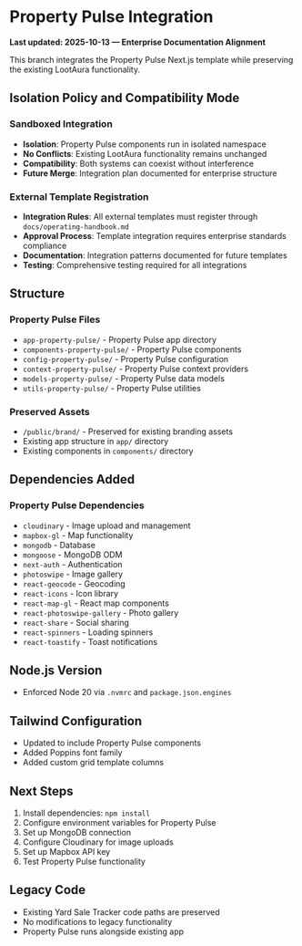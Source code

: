 # Property Pulse Integration

**Last updated: 2025-10-13 — Enterprise Documentation Alignment**

This branch integrates the Property Pulse Next.js template while preserving the existing LootAura functionality.

## Isolation Policy and Compatibility Mode

### Sandboxed Integration
- **Isolation**: Property Pulse components run in isolated namespace
- **No Conflicts**: Existing LootAura functionality remains unchanged
- **Compatibility**: Both systems can coexist without interference
- **Future Merge**: Integration plan documented for enterprise structure

### External Template Registration
- **Integration Rules**: All external templates must register through `docs/operating-handbook.md`
- **Approval Process**: Template integration requires enterprise standards compliance
- **Documentation**: Integration patterns documented for future templates
- **Testing**: Comprehensive testing required for all integrations

## Structure

### Property Pulse Files
- `app-property-pulse/` - Property Pulse app directory
- `components-property-pulse/` - Property Pulse components
- `config-property-pulse/` - Property Pulse configuration
- `context-property-pulse/` - Property Pulse context providers
- `models-property-pulse/` - Property Pulse data models
- `utils-property-pulse/` - Property Pulse utilities

### Preserved Assets
- `/public/brand/` - Preserved for existing branding assets
- Existing app structure in `app/` directory
- Existing components in `components/` directory

## Dependencies Added

### Property Pulse Dependencies
- `cloudinary` - Image upload and management
- `mapbox-gl` - Map functionality
- `mongodb` - Database
- `mongoose` - MongoDB ODM
- `next-auth` - Authentication
- `photoswipe` - Image gallery
- `react-geocode` - Geocoding
- `react-icons` - Icon library
- `react-map-gl` - React map components
- `react-photoswipe-gallery` - Photo gallery
- `react-share` - Social sharing
- `react-spinners` - Loading spinners
- `react-toastify` - Toast notifications

## Node.js Version
- Enforced Node 20 via `.nvmrc` and `package.json.engines`

## Tailwind Configuration
- Updated to include Property Pulse components
- Added Poppins font family
- Added custom grid template columns

## Next Steps
1. Install dependencies: `npm install`
2. Configure environment variables for Property Pulse
3. Set up MongoDB connection
4. Configure Cloudinary for image uploads
5. Set up Mapbox API key
6. Test Property Pulse functionality

## Legacy Code
- Existing Yard Sale Tracker code paths are preserved
- No modifications to legacy functionality
- Property Pulse runs alongside existing app

